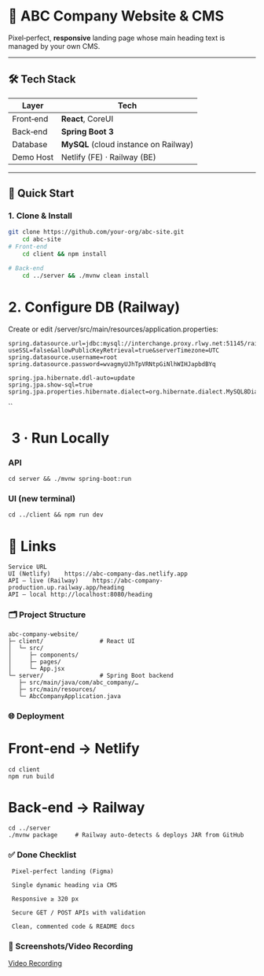 # 📑 ABC Company Website & CMS

Pixel‑perfect, **responsive** landing page whose main heading text is managed by your own CMS.

---

## 🛠 Tech Stack

| Layer      | Tech                                   |
|------------|----------------------------------------|
| Front‑end  | **React**, CoreUI                      |
| Back‑end   | **Spring Boot 3**                      |
| Database   | **MySQL** (cloud instance on Railway)  |
| Demo Host  | Netlify (FE) · Railway (BE)            |

---

## 🚀 Quick Start

### 1. Clone & Install

``` bash
git clone https://github.com/your‑org/abc‑site.git
    cd abc‑site
# Front‑end
    cd client && npm install

# Back‑end
    cd ../server && ./mvnw clean install
```
# 2. Configure DB (Railway)

Create or edit /server/src/main/resources/application.properties:

    spring.datasource.url=jdbc:mysql://interchange.proxy.rlwy.net:51145/railway?useSSL=false&allowPublicKeyRetrieval=true&serverTimezone=UTC
    spring.datasource.username=root
    spring.datasource.password=wvagmyUJhTpVRNtpGiNlhWIHJapbdBYq

    spring.jpa.hibernate.ddl-auto=update
    spring.jpa.show-sql=true
    spring.jpa.properties.hibernate.dialect=org.hibernate.dialect.MySQL8Dialect

``
#  3 · Run Locally

### API
    cd server && ./mvnw spring-boot:run

### UI (new terminal)
    cd ../client && npm run dev


# 🔗 Links

    Service	URL
    UI (Netlify)	https://abc-company-das.netlify.app
    API – live (Railway)	https://abc-company-production.up.railway.app/heading
    API – local	http://localhost:8080/heading


### 🗂 Project Structure

    abc‑company-website/
    ├─ client/                # React UI
    │  └─ src/
    │     ├─ components/
    │     ├─ pages/
    │     └─ App.jsx
    └─ server/                # Spring Boot backend
       ├─ src/main/java/com/abc_company/…
       ├─ src/main/resources/
       └─ AbcCompanyApplication.java


### 🌐 Deployment

# Front‑end → Netlify
    cd client
    npm run build

# Back‑end → Railway
    cd ../server
    ./mvnw package     # Railway auto‑detects & deploys JAR from GitHub


### ✅ Done Checklist

     Pixel‑perfect landing (Figma)
    
     Single dynamic heading via CMS
    
     Responsive ≥ 320 px
    
     Secure GET / POST APIs with validation
    
     Clean, commented code & README docs


### 📸 Screenshots/Video Recording

[Video Recording](https://drive.google.com/file/d/15XdW5cEmFGn0qbzVnh-Q6HqDHv07deU4/view?usp=sharing)
